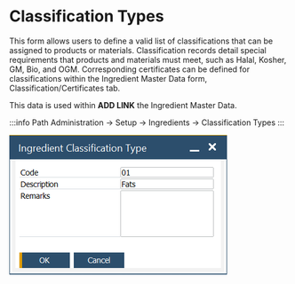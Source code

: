 # Classification Types

This form allows users to define a valid list of classifications that can be assigned to products or materials. Classification records detail special requirements that products and materials must meet, such as Halal, Kosher, GM, Bio, and OGM. Corresponding certificates can be defined for classifications within the Ingredient Master Data form, Classification/Certificates tab.

This data is used within **ADD LINK** the Ingredient Master Data.

:::info Path
Administration → Setup → Ingredients → Classification Types
:::

![Ingredient Classification Type](./media/ingredient-classification-type.png)

